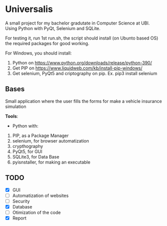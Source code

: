 # Universalis

A small project for my bachelor gradutate in Computer Science at UBI.
Using Python with PyQt, Selenium and SQLite.

For testing it, run 1st run.sh, the script should install (on Ubunto based OS) the required packages for good working.

For Windows, you should install:
1. Python on https://www.python.org/downloads/release/python-390/
2. Get PIP on https://www.liquidweb.com/kb/install-pip-windows/
3. Get selenium, PyQt5 and criptography on pip. Ex. pip3 install selenium

## Bases
Small application where the user fills the forms for make a  vehicle insurance simulation

**Tools**:	
- Python with:
 1. PIP, as a Package Manager
 2. selenium, for browser automatization
 3. crypthography
 5. PyQt5, for GUI
 6. SQLite3, for Data Base
 7. pyisnstaller, for making an executable

## TODO

- [x] GUI 
- [ ] Automatization of websites 
- [ ] Security 
- [x] Database
- [ ] Otimization of the code
- [x] Report 
